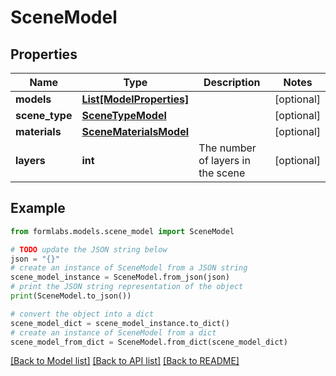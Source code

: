 # SceneModel


## Properties

Name | Type | Description | Notes
------------ | ------------- | ------------- | -------------
**models** | [**List[ModelProperties]**](ModelProperties.md) |  | [optional] 
**scene_type** | [**SceneTypeModel**](SceneTypeModel.md) |  | [optional] 
**materials** | [**SceneMaterialsModel**](SceneMaterialsModel.md) |  | [optional] 
**layers** | **int** | The number of layers in the scene | [optional] 

## Example

```python
from formlabs.models.scene_model import SceneModel

# TODO update the JSON string below
json = "{}"
# create an instance of SceneModel from a JSON string
scene_model_instance = SceneModel.from_json(json)
# print the JSON string representation of the object
print(SceneModel.to_json())

# convert the object into a dict
scene_model_dict = scene_model_instance.to_dict()
# create an instance of SceneModel from a dict
scene_model_from_dict = SceneModel.from_dict(scene_model_dict)
```
[[Back to Model list]](../README.md#documentation-for-models) [[Back to API list]](../README.md#documentation-for-api-endpoints) [[Back to README]](../README.md)


